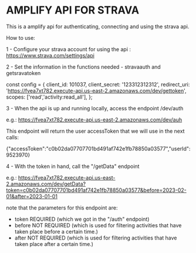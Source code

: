 # AMPLIFY API FOR STRAVA
This is a amplify api for authenticating, connecting and using the strava api. 

How to use: 

1 - Configure your strava account for using the api : https://www.strava.com/settings/api

2 - Set the information in the functions needed - stravaauth and getsravatoken

const config = {
    client_id: 101037,
    client_secret: '123312312312',
    redirect_uri: 'https://fvea7xt782.execute-api.us-east-2.amazonaws.com/dev/gettoken',
    scopes: ['read','activity:read_all'],
};

3 - When the api is up and running locally, access the endpoint /dev/auth

e.g.: https://fvea7xt782.execute-api.us-east-2.amazonaws.com/dev/auh


This endpoint will return the user accessToken that we will use in the next calls:

{"accessToken":"c0b02da07707701bd491af742e1fb78850a03577","userId":9523970}


4 - With the token in hand, call the "/getData" endpoint

e.g.: https://fvea7xt782.execute-api.us-east-2.amazonaws.com/dev/getData?token=c0b02da07707701bd491af742e1fb78850a03577&before=2023-02-01&after=2023-01-01

note that the parameters for this endpoint are: 

- token REQUIRED (which we got in the "/auth" endpoint)
- before NOT REQUIRED (which is used for filtering activities that have taken place before a certain time.)
- after NOT REQUIRED (which is used for filtering activities that have taken place after a certain time.)